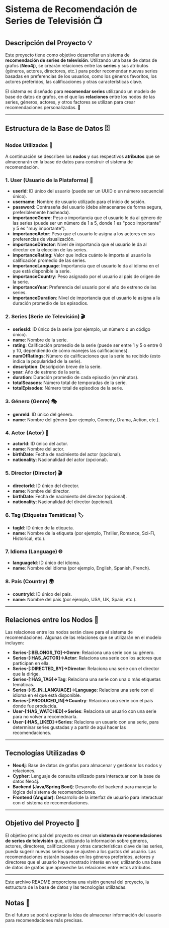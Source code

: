 # **Sistema de Recomendación de Series de Televisión** 📺

## **Descripción del Proyecto** 💡

Este proyecto tiene como objetivo desarrollar un sistema de **recomendación de series de televisión**. Utilizando una base de datos de grafos (**Neo4j**), se crearán relaciones entre las **series** y sus atributos (géneros, actores, directores, etc.) para poder recomendar nuevas series basadas en preferencias de los usuarios, como los géneros favoritos, los actores preferidos, las calificaciones y otras características clave.

El sistema es diseñado para **recomendar series** utilizando un modelo de base de datos de grafos, en el que las **relaciones** entre los nodos de las series, géneros, actores, y otros factores se utilizan para crear recomendaciones personalizadas. 🔄

---

## **Estructura de la Base de Datos** 🗄️

### **Nodos Utilizados** 🔘

A continuación se describen los **nodos** y sus respectivos **atributos** que se almacenarán en la base de datos para construir el sistema de recomendación.

### **1. User (Usuario de la Plataforma)** 👤
- **userId**: ID único del usuario (puede ser un UUID o un número secuencial único).
- **username**: Nombre de usuario utilizado para el inicio de sesión.
- **password**: Contraseña del usuario (debe almacenarse de forma segura, preferiblemente hasheada).
- **importanceGenre**: Peso o importancia que el usuario le da al género de las series (puede ser un número de 1 a 5, donde 1 es "poco importante" y 5 es "muy importante").
- **importanceActor**: Peso que el usuario le asigna a los actores en sus preferencias de visualización.
- **importanceDirector**: Nivel de importancia que el usuario le da al director en la elección de las series.
- **importanceRating**: Valor que indica cuánto le importa al usuario la calificación promedio de las series.
- **importanceLanguage**: Importancia que el usuario le da al idioma en el que está disponible la serie.
- **importanceCountry**: Peso asignado por el usuario al país de origen de la serie.
- **importanceYear**: Preferencia del usuario por el año de estreno de las series.
- **importanceDuration**: Nivel de importancia que el usuario le asigna a la duración promedio de los episodios.

### **2. Series (Serie de Televisión)** 🎬
- **seriesId**: ID único de la serie (por ejemplo, un número o un código único).
- **name**: Nombre de la serie.
- **rating**: Calificación promedio de la serie (puede ser entre 1 y 5 o entre 0 y 10, dependiendo de cómo manejes las calificaciones).
- **numOfRatings**: Número de calificaciones que la serie ha recibido (esto indica la popularidad de la serie).
- **description**: Descripción breve de la serie.
- **year**: Año de estreno de la serie.
- **duration**: Duración promedio de cada episodio (en minutos).
- **totalSeasons**: Número total de temporadas de la serie.
- **totalEpisodes**: Número total de episodios de la serie.

### **3. Género (Genre)** 🎭
- **genreId**: ID único del género.
- **name**: Nombre del género (por ejemplo, Comedy, Drama, Action, etc.).

### **4. Actor (Actor)** 🎤
- **actorId**: ID único del actor.
- **name**: Nombre del actor.
- **birthDate**: Fecha de nacimiento del actor (opcional).
- **nationality**: Nacionalidad del actor (opcional).

### **5. Director (Director)** 🎬
- **directorId**: ID único del director.
- **name**: Nombre del director.
- **birthDate**: Fecha de nacimiento del director (opcional).
- **nationality**: Nacionalidad del director (opcional).

### **6. Tag (Etiquetas Temáticas)** 🏷️
- **tagId**: ID único de la etiqueta.
- **name**: Nombre de la etiqueta (por ejemplo, Thriller, Romance, Sci-Fi, Historical, etc.).

### **7. Idioma (Language)** 🌐
- **languageId**: ID único del idioma.
- **name**: Nombre del idioma (por ejemplo, English, Spanish, French).

### **8. País (Country)** 🌍
- **countryId**: ID único del país.
- **name**: Nombre del país (por ejemplo, USA, UK, Spain, etc.).


---

## **Relaciones entre los Nodos** 🔗

Las relaciones entre los nodos serán clave para el sistema de recomendaciones. Algunas de las relaciones que se utilizarán en el modelo incluyen:

- **Series-[:BELONGS_TO]->Genre**: Relaciona una serie con su género.
- **Series-[:HAS_ACTOR]->Actor**: Relaciona una serie con los actores que participan en ella.
- **Series-[:DIRECTED_BY]->Director**: Relaciona una serie con el director que la dirige.
- **Series-[:HAS_TAG]->Tag**: Relaciona una serie con una o más etiquetas temáticas.
- **Series-[:IS_IN_LANGUAGE]->Language**: Relaciona una serie con el idioma en el que está disponible.
- **Series-[:PRODUCED_IN]->Country**: Relaciona una serie con el país donde fue producida.
- **User-[:HAS_WATCHED]->Series**: Relaciona un usuario con una serie para no volver a recomednarla.
- **User-[:HAS_LIKED]->Series**: Relaciona un usuario con una serie, para determinar series gustadas y a partir de aqui hacer las recomendaciones.

---

## **Tecnologías Utilizadas** ⚙️

- **Neo4j**: Base de datos de grafos para almacenar y gestionar los nodos y relaciones.
- **Cypher**: Lenguaje de consulta utilizado para interactuar con la base de datos Neo4j.
- **Backend (Java/Spring Boot)**: Desarrollo del backend para manejar la lógica del sistema de recomendaciones.
- **Frontend (Angular)**: Desarrollo de la interfaz de usuario para interactuar con el sistema de recomendaciones.

---

## **Objetivo del Proyecto** 🎯

El objetivo principal del proyecto es crear un **sistema de recomendaciones de series de televisión** que, utilizando la información sobre géneros, actores, directores, calificaciones y otras características clave de las series, pueda sugerir nuevas series que se ajusten a los gustos del usuario. Las recomendaciones estarán basadas en los géneros preferidos, actores y directores que el usuario haya mostrado interés en ver, utilizando una base de datos de grafos que aproveche las relaciones entre estos atributos.

---

Este archivo README proporciona una visión general del proyecto, la estructura de la base de datos y las tecnologías utilizadas.

## **Notas** 📝

En el futuro se podrá explorar la idea de almacenar información del usuario para recomendaciones más precisas.